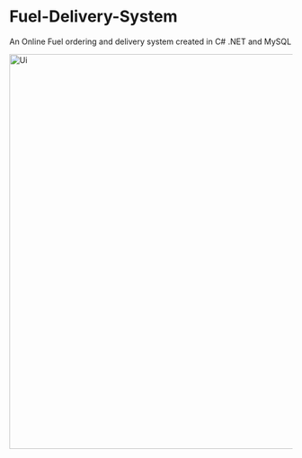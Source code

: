 # Fuel-Delivery-System
An Online Fuel ordering and delivery system created in C# .NET and MySQL 

<img width="702" alt="Ui" src="https://user-images.githubusercontent.com/102324579/216326397-96e5dd93-325a-4658-8bfc-d2b91a918394.png">
